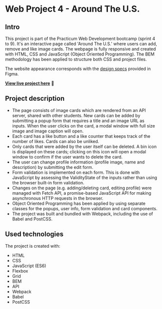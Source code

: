 # Web Project 4 - Around The U.S.

## Intro

This project is part of the Practicum Web Development bootcamp (sprint 4 to 9). It's an interactive page called 'Around The U.S.' where users can add, remove and like image cards. The webpage is fully responsive and created with HTML, CSS and JavaScript (Object Oriented Programming). The BEM methodology has been applied to structure both CSS and project files.

The website appearance corresponds with the [design specs](https://www.figma.com/file/SurN1jaeEQIhuZEDMhmWWf/Sprint-4%3A-Around-The-U.S.-%7C-desktop-%2B-mobile?node-id=0%3A1) provided in Figma.

[**View live project here**](https://denisehung.github.io/web_project_4/) :rocket:

## Project description
* The page consists of image cards which are rendered from an API server, shared with other students. New cards can be added by submitting a popup form that requires a title and an image URL as inputs. When the user clicks on the card, a modal window with full size image and image caption will open.
* Each card has a like button and a like counter that keeps track of the number of likes. Cards can also be unliked.
* Only cards that were added by the user itself can be deleted. A bin icon is displayed on these cards; clicking on this icon will open a modal window to confirm if the user wants to delete the card.
* The user can change profile information (profile image, name and description) by submitting the edit form. 
* Form validation is implemented on each form. This is done with JavaScript by assessing the ValidityState of the inputs rather than using the browser built-in form validation.
* Changes on the page (e.g. adding/deleting card, editing profile) were managed with Fetch API, a promise-based JavaScript API for making asynchronous HTTP requests in the browser.
* Object Oriented Programming has been applied by using separate classes for the popups, user info, form validation and card components.
* The project was built and bundled with Webpack, including the use of Babel and PostCSS.


## Used technologies

The project is created with:

* HTML
* CSS
* JavaScript (ES6)
* Flexbox
* Grid
* BEM
* API
* Webpack
* Babel
* PostCSS
